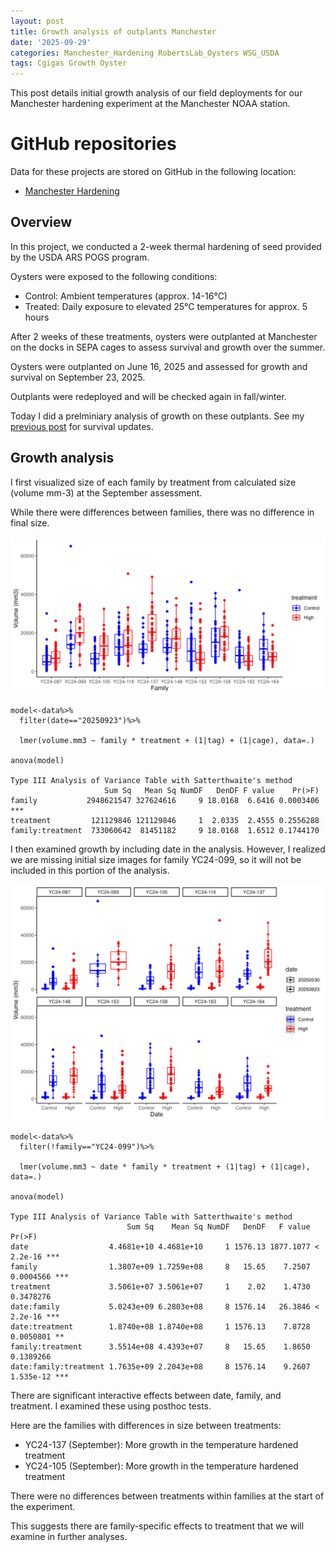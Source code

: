 ```yaml
---
layout: post
title: Growth analysis of outplants Manchester 
date: '2025-09-29'
categories: Manchester_Hardening RobertsLab_Oysters WSG_USDA
tags: Cgigas Growth Oyster
---
```


This post details initial growth analysis of our field deployments for our Manchester hardening experiment at the Manchester NOAA station.  

# GitHub repositories  

Data for these projects are stored on GitHub in the following location:  

- [Manchester Hardening](https://github.com/RobertsLab/manchester-hardening)

## Overview 

In this project, we conducted a 2-week thermal hardening of seed provided by the USDA ARS POGS program.     

Oysters were exposed to the following conditions:  

- Control: Ambient temperatures (approx. 14-16°C)
- Treated: Daily exposure to elevated 25°C temperatures for approx. 5 hours

After 2 weeks of these treatments, oysters were outplanted at Manchester on the docks in SEPA cages to assess survival and growth over the summer.  

Oysters were outplanted on June 16, 2025 and assessed for growth and survival on September 23, 2025. 

Outplants were redeployed and will be checked again in fall/winter.  

Today I did a prelminiary analysis of growth on these outplants. See my [previous post](https://ahuffmyer.github.io/ASH_Putnam_Lab_Notebook/Assessing-field-outplants-at-Manchester/) for survival updates.  

## Growth analysis  

I first visualized size of each family by treatment from calculated size (volume mm-3) at the September assessment.  

While there were differences between families, there was no difference in final size.  

![](https://github.com/AHuffmyer/ASH_Putnam_Lab_Notebook/blob/master/images/NotebookImages/oysters/wsg_usda/20250929/family_size.png?raw=true) 

```
model<-data%>%
  filter(date=="20250923")%>%
  
  lmer(volume.mm3 ~ family * treatment + (1|tag) + (1|cage), data=.)

anova(model)

Type III Analysis of Variance Table with Satterthwaite's method
                     Sum Sq   Mean Sq NumDF   DenDF F value    Pr(>F)    
family           2948621547 327624616     9 18.0168  6.6416 0.0003406 ***
treatment         121129846 121129846     1  2.0335  2.4555 0.2556288    
family:treatment  733060642  81451182     9 18.0168  1.6512 0.1744170    
```

I then examined growth by including date in the analysis. However, I realized we are missing initial size images for family YC24-099, so it will not be included in this portion of the analysis.  

![](https://github.com/AHuffmyer/ASH_Putnam_Lab_Notebook/blob/master/images/NotebookImages/oysters/wsg_usda/20250929/family_growth_rate.png?raw=true)  

```
model<-data%>%
  filter(!family=="YC24-099")%>%
  
  lmer(volume.mm3 ~ date * family * treatment + (1|tag) + (1|cage), data=.)

anova(model)

Type III Analysis of Variance Table with Satterthwaite's method
                          Sum Sq    Mean Sq NumDF   DenDF   F value    Pr(>F)    
date                  4.4681e+10 4.4681e+10     1 1576.13 1877.1077 < 2.2e-16 ***
family                1.3807e+09 1.7259e+08     8   15.65    7.2507 0.0004566 ***
treatment             3.5061e+07 3.5061e+07     1    2.02    1.4730 0.3478276    
date:family           5.0243e+09 6.2803e+08     8 1576.14   26.3846 < 2.2e-16 ***
date:treatment        1.8740e+08 1.8740e+08     1 1576.13    7.8728 0.0050801 ** 
family:treatment      3.5514e+08 4.4393e+07     8   15.65    1.8650 0.1389266    
date:family:treatment 1.7635e+09 2.2043e+08     8 1576.14    9.2607 1.535e-12 ***

```

There are significant interactive effects between date, family, and treatment. I examined these using posthoc tests.  

Here are the families with differences in size between treatments:  

- YC24-137 (September): More growth in the temperature hardened treatment
- YC24-105 (September): More growth in the temperature hardened treatment

There were no differences between treatments within families at the start of the experiment.  

This suggests there are family-specific effects to treatment that we will examine in further analyses.  


